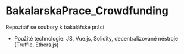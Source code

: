 # BakalarskaPrace_Crowdfunding
Repozitář se soubory k bakalářské práci
- Použité technologie: JS, Vue.js, Solidity, decentralizované néstroje (Truffle, Ethers.js)
